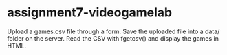 # assignment7-videogamelab
Upload a games.csv file through a form. Save the uploaded file into a data/ folder on the server. Read the CSV with fgetcsv() and display the games in HTML.
